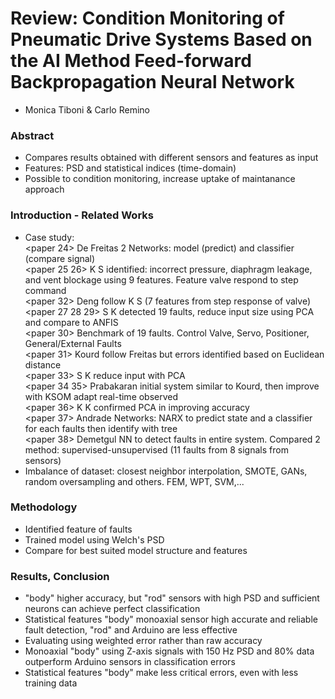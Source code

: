 # Review: Condition Monitoring of Pneumatic Drive Systems Based on the AI Method Feed-forward Backpropagation Neural Network
- Monica Tiboni & Carlo Remino

### Abstract
- Compares results obtained with different sensors and features as input
- Features: PSD and statistical indices (time-domain)
- Possible to condition monitoring, increase uptake of maintanance approach

### Introduction - Related Works
- Case study: </br>
<paper 24> De Freitas 2 Networks: model (predict) and classifier (compare signal) </br>
<paper 25 26> K S identified: incorrect pressure, diaphragm leakage, and vent blockage using 9 features. Feature valve respond to step command </br>
<paper 32> Deng follow K S (7 features from step response of valve) </br>
<paper 27 28 29> S K detected 19 faults, reduce input size using PCA and compare to ANFIS </br>
<paper 30> Benchmark of 19 faults. Control Valve, Servo, Positioner, General/External Faults </br>
<paper 31> Kourd follow Freitas but errors identified based on Euclidean distance </br>
<paper 33> S K reduce input with PCA </br>
<paper 34 35> Prabakaran initial system similar to Kourd, then improve with KSOM adapt real-time observed </br>
<paper 36> K K confirmed PCA in improving accuracy </br>
<paper 37> Andrade Networks: NARX to predict state and a classifier for each faults then identify with tree </br>
<paper 38> Demetgul NN to detect faults in entire system. Compared 2 method: supervised-unsupervised (11 faults from 8 signals from sensors) </br>
- Imbalance of dataset: closest neighbor interpolation, SMOTE, GANs, random oversampling and others. FEM, WPT, SVM,... </br>

### Methodology
- Identified feature of faults 
- Trained model using Welch's PSD
- Compare for best suited model structure and features

### Results, Conclusion
- "body" higher accuracy, but "rod" sensors with high PSD and sufficient neurons can achieve perfect classification
- Statistical features "body" monoaxial sensor high accurate and reliable fault detection, "rod" and Arduino are less effective
- Evaluating using weighted error rather than raw accuracy
- Monoaxial "body" using Z-axis signals with 150 Hz PSD and 80% data outperform Arduino sensors in classification errors
- Statistical features "body" make less critical errors, even with less training data